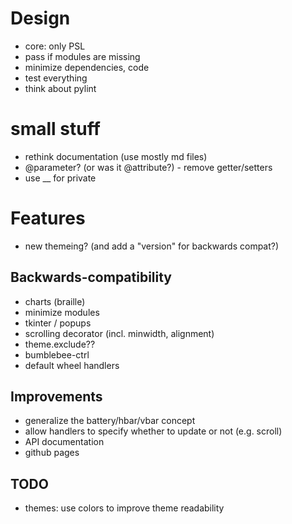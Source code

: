# Design
- core: only PSL
- pass if modules are missing
- minimize dependencies, code
- test everything
- think about pylint

# small stuff
- rethink documentation (use mostly md files)
- @parameter? (or was it @attribute?) - remove getter/setters
- use __ for private

# Features
- new themeing? (and add a "version" for backwards compat?)

## Backwards-compatibility
- charts (braille)
- minimize modules
- tkinter / popups
- scrolling decorator (incl. minwidth, alignment)
- theme.exclude??
- bumblebee-ctrl
- default wheel handlers

## Improvements
- generalize the battery/hbar/vbar concept
- allow handlers to specify whether to update or not (e.g. scroll)
- API documentation
- github pages

## TODO
- themes: use colors to improve theme readability
